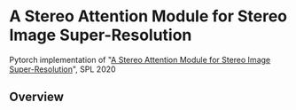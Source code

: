 # A Stereo Attention Module for Stereo Image Super-Resolution
Pytorch implementation of "[A Stereo Attention Module for Stereo Image Super-Resolution](https://ieeexplore-ieee-org-s.nudtproxy.yitlink.com/document/8998204)", SPL 2020
## Overview
